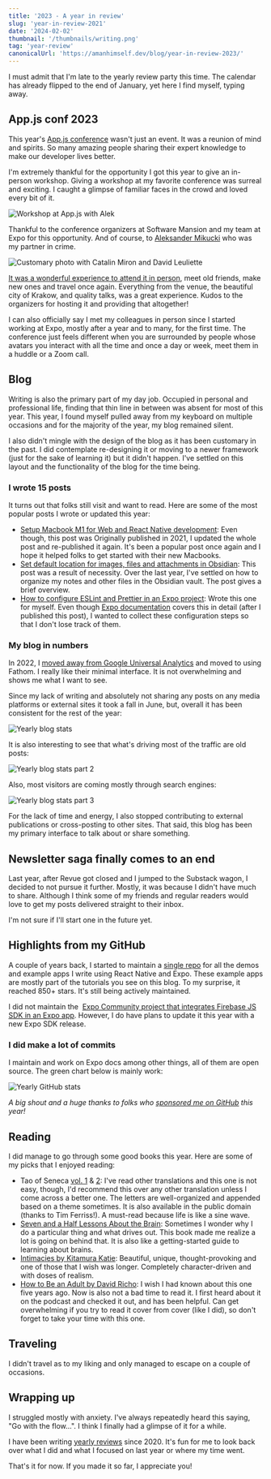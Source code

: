 ```yaml
---
title: '2023 - A year in review'
slug: 'year-in-review-2021'
date: '2024-02-02'
thumbnail: '/thumbnails/writing.png'
tag: 'year-review'
canonicalUrl: 'https://amanhimself.dev/blog/year-in-review-2023/'
---
```


I must admit that I'm late to the yearly review party this time. The calendar has already flipped to the end of January, yet here I find myself, typing away.

## App.js conf 2023

This year's [App.js conference](https://appjs.co/) wasn't just an event. It was a reunion of mind and spirits. So many amazing people sharing their expert knowledge to make our developer lives better.

I'm extremely thankful for the opportunity I got this year to give an in-person workshop. Giving a workshop at my favorite conference was surreal and exciting. I caught a glimpse of familiar faces in the crowd and loved every bit of it.

![Workshop at App.js with Alek](/images/year-2023/b0.jpeg)

Thankful to the conference organizers at Software Mansion and my team at Expo for this opportunity. And of course, to [Aleksander Mikucki](https://twitter.com/aleqsio) who was my partner in crime.

![Customary photo with Catalin Miron and David Leuliette](/images/year-2023/b12.jpeg)

[It was a wonderful experience to attend it in person](https://twitter.com/amanhimself/status/1535694759653740547), meet old friends, make new ones and travel once again. Everything from the venue, the beautiful city of Krakow, and quality talks, was a great experience. Kudos to the organizers for hosting it and providing that altogether!

I can also officially say I met my colleagues in person since I started working at Expo, mostly after a year and to many, for the first time. The conference just feels different when you are surrounded by people whose avatars you interact with all the time and once a day or week, meet them in a huddle or a Zoom call.

## Blog

Writing is also the primary part of my day job. Occupied in personal and professional life, finding that thin line in between was absent for most of this year. This year, I found myself pulled away from my keyboard on multiple occasions and for the majority of the year, my blog remained silent.

I also didn't mingle with the design of the blog as it has been customary in the past. I did contemplate re-designing it or moving to a newer framework (just for the sake of learning it) but it didn't happen. I've settled on this layout and the functionality of the blog for the time being.

### I wrote 15 posts

It turns out that folks still visit and want to read. Here are some of the most popular posts I wrote or updated this year:

- [Setup Macbook M1 for Web and React Native development](https://amanhimself.dev/blog/setup-macbook-m1/): Even though, this post was Originally published in 2021, I updated the whole post and re-published it again. It's been a popular post once again and I hope it helped folks to get started with their new Macbooks.
- [Set default location for images, files and attachments in Obsidian](https://amanhimself.dev/blog/set-default-folder-for-images-files-and-attachments-in-obsidian/): This post was a result of necessity. Over the last year, I've settled on how to organize my notes and other files in the Obsidian vault. The post gives a brief overview.
- [How to configure ESLint and Prettier in an Expo project](https://amanhimself.dev/blog/configure-eslint-prettier-expo-project/): Wrote this one for myself. Even though [Expo documentation](https://docs.expo.dev/guides/using-eslint/) covers this in detail (after I published this post), I wanted to collect these configuration steps so that I don't lose track of them.

### My blog in numbers

In 2022, I [moved away from Google Universal Analytics](https://amanhimself.dev/blog/year-in-review-2022/) and moved to using Fathom. I really like their minimal interface. It is not overwhelming and shows me what I want to see.

Since my lack of writing and absolutely not sharing any posts on any media platforms or external sites it took a fall in June, but, overall it has been consistent for the rest of the year:

![Yearly blog stats](/images/year-2023/b1.png)

It is also interesting to see that what's driving most of the traffic are old posts:

![Yearly blog stats part 2](/images/year-2023/b2.png)

Also, most visitors are coming mostly through search engines:

![Yearly blog stats part 3](/images/year-2023/b3.png)

For the lack of time and energy, I also stopped contributing to external publications or cross-posting to other sites. That said, this blog has been my primary interface to talk about or share something.

## Newsletter saga finally comes to an end

Last year, after Revue got closed and I jumped to the Substack wagon, I decided to not pursue it further. Mostly, it was because I didn't have much to share. Although I think some of my friends and regular readers would love to get my posts delivered straight to their inbox.

I'm not sure if I'll start one in the future yet.

## Highlights from my GitHub

A couple of years back, I started to maintain a [single repo](https://github.com/amandeepmittal/react-native-examples) for all the demos and example apps I write using React Native and Expo. These example apps are mostly part of the tutorials you see on this blog. To my surprise, it reached 850+ stars. It's still being actively maintained.

I did not maintain the  [Expo Community project that integrates Firebase JS SDK in an Expo app](https://github.com/expo-community/expo-firebase-starter). However, I do have plans to update it this year with a new Expo SDK release.

### I did make a lot of commits

I maintain and work on Expo docs among other things, all of them are open source. The green chart below is mainly work:

![Yearly GitHub stats](/images/year-2023/b4.png)

_A big shout and a huge thanks to folks who [sponsored me on GitHub](https://github.com/sponsors/amandeepmittal) this year!_

## Reading

I did manage to go through some good books this year. Here are some of my picks that I enjoyed reading:

- Tao of Seneca [vol. 1](https://www.goodreads.com/book/show/36130406-the-tao-of-seneca) & [2](https://www.goodreads.com/book/show/36130410-the-tao-of-seneca): I've read other translations and this one is not easy, though, I'd recommend this over any other translation unless I come across a better one. The letters are well-organized and appended based on a theme sometimes. It is also available in the public domain (thanks to Tim Ferriss!). A must-read because life is like a sine wave.
- [Seven and a Half Lessons About the Brain](https://www.goodreads.com/book/show/56319768-seven-and-a-half-lessons-about-the-brain): Sometimes I wonder why I do a particular thing and what drives out. This book made me realize a lot is going on behind that. It is also like a getting-started guide to learning about brains.
- [Intimacies by Kitamura Katie](https://www.goodreads.com/book/show/59539686-intimacies): Beautiful, unique, thought-provoking and one of those that I wish was longer. Completely character-driven and with doses of realism.
- [How to Be an Adult by David Richo](https://www.goodreads.com/book/show/978759.How_to_Be_an_Adult): I wish I had known about this one five years ago. Now is also not a bad time to read it. I first heard about it on the podcast and checked it out, and has been helpful. Can get overwhelming if you try to read it cover from cover (like I did), so don't forget to take your time with this one.

## Traveling

I didn't travel as to my liking and only managed to escape on a couple of occasions.

## Wrapping up

I struggled mostly with anxiety. I've always repeatedly heard this saying, "Go with the flow...". I think I finally had a glimpse of it for a while.

I have been writing [yearly reviews](https://amanhimself.dev/tags/year-review/) since 2020. It's fun for me to look back over what I did and what I focused on last year or where my time went.

That's it for now. If you made it so far, I appreciate you!
